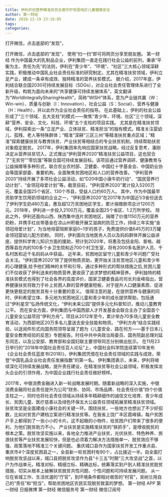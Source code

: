 ```yaml
---
title: 伊利开创营养精准扶贫全面守护贫困地区儿童健康安全
author: 第一财经
date: 2018-12-19 23:16:05
tags: 
categories: 
---
```

打开微信，点击底部的“发现”，
<!-- more -->
打开微信，点击底部的“发现”，
使用“扫一扫”即可将网页分享至朋友圈。
第一财经
作为中国最大的乳制品企业，伊利集团一直走在践行社会公益的前列，秉承“平衡为主、责任为先”的法则，伊利在“青少年”、“环境”、“社区”三大核心领域深耕实践，积极推动中国乳业社会责任标准的研究制定。尤其在精准扶贫领域，伊利立足产业，建成一条卓有成效、独特精准的营养扶贫模式。
据介绍，2017年底，伊利结合联合国2030可持续发展目标（SDGs），对企业社会责任管理体系进行了全新升级，构筑为面向未来的“共享健康可持续发展体系”，英文翻译为“WorldIntegrallySharingHealth”，简称“WISH”体系，意为产业链共赢（W：Win-win）、质量与创新（I：Innovation）、社会公益（S：Social）、营养与健康（H：Health），并以此作为企业社会责任的指导。
在此基础上，伊利的社会公益形成了“三个领域、五大支柱”的模式——聚焦“青少年、环境、社区”三个领域，深耕“营养、安全、文化、科技、环境”五个支柱的项目实践。
尤其是在精准扶贫领域，伊利探索出一条“立足产业、立体扶贫、精准担当”的独有模式。精准关注婴幼儿、孤残、老人等特殊群体；“精准”深耕“三区三州”等精准扶贫重点区域；“精准”探索健康扶贫与教育扶贫、产业扶贫等相结合的专业扶贫机制，持续帮助扶贫对象稳定脱贫。
2017年，伊利集团率先响应国家扶贫战略，经过反复思考，潘刚决定从营养扶贫切入，正式推出“伊利营养2020”精准扶贫公益项目，这也契合了“无贫穷”“零饥饿”等联合国可持续发展目标。该项目通过营养调研、健康教育与公益捐赠等多种形式，联合农业农村部、卫健委、中国红十字基金会、中国奶业协会等国家部委、重要机构，全面聚焦贫困地区和人口的营养改善。
“伊利营养2020”持续开展了多项社会公益活动，如“D20中国小康牛奶行动”、“国民营养行动计划”、“金领冠母爱计划”等。截至目前，“伊利营养2020”累计投入5200万元，覆盖全国25个省区、130个市县，受益人口约60万人。
其中，作为中国最早资助学生饮用奶领域的企业之一，“伊利营养2020”在2017年为中国近1/3省份送去了伊利学生奶480万盒，惠及超12万贫困地区学生，累计捐赠款项总计1200万元。2018年，伊利进一步投入2100万元，覆盖全国25个省区、1.2万所学校。
除此之外，伊利还面向山西、陕西集中连片贫困地区，捐赠了价值1150万元的营养奶粉，并携手红丝带基金在凉山州积极开展艾滋病的防范工作，持续三年实施“金领冠母爱计划”，为当地母婴阻断家庭0~1岁的孩子，免费提供价值645万的3万罐金领冠婴幼儿配方奶粉。
同时，伊利面向当地医务人员以及妈妈群体开展公益讲座，提供科学育儿知识方面的援助，预计到2020年，将惠及包括金阳、普格、越西等县在内的100多个乡卫生院和近700个村卫生室，将有2000多名医护人员、千名村医和近千名妈妈从中获益。
近年来，贫困地区留守儿童和青少年问题广受社会关注。“伊利营养2020”除了提供物质资助，更开始关注贫苦地区儿童和青少年的心理健康,给予他们精神的关怀和引导。通过多种形式的帮扶措施之后,贫困儿童们不仅收获了伊利送来的物质营养,更收获了追求梦想的精神营养。
伊利独特的精准扶贫模式也得到了社会各界的高度评价，国家卫健委食品司司长刘金峰指出，营养健康扶贫将致力于补上贫困人群的营养健康短板，对于提升人口健康素质、促进更快更稳定的脱贫具有十分重要的意义。
值得注意的是，在提供营养与健康的同时，伊利希望立体、多元地为贫困地区儿童和青少年的成长提供帮助，包括通过“伊利星空”弘扬传统文化，“伊利未来公园”提供多元化科普知识，推动儿童教育公平。
而在安全方面，伊利集团与中国西部人才开发基金会联合主办了全国首个儿童安全公益项目“伊利方舟”。项目从2012年至今，累计举办70多场儿童安全教育活动，为西部地区20万多名儿童送去安全技能和物资。
“伊利方舟”结合实践经验，以送阅件形式向国务院领导呈报了题为《儿童安全、路在何方——基于日本儿童安全教育经验的反思》专题报告。时任中共中央政治局委员、国务院副总理刘延东同志，以及公安部、教育部和全国妇联主要领导同志分别做出批示。
在11月23日举行的“2018年中国社会责任百人论坛”上，中国社会科学院连续第10年发布《企业社会责任蓝皮书(2018)》，伊利集团凭借在社会责任领域的实践与成效，荣登“中国乳品企业社会责任发展指数”的第一名。
伊利集团表示，未来，伊利将继续深化可持续发展战略，提升责任建设，在精准扶贫等社会公益领域，积极发挥龙头企业的引领作用，为中国企业践行社会责任做好榜样。
 
 
2017年，中银消费金融进入新一轮战略发展时期。随着新战略的深入实施，中银消费金融将社会责任提升为公司“财务、协同、市场品牌、社会责任价值”四个价值支柱之一，同时也将社会责任领域从持续多年精耕细作的诚信文化培育、青少年成长、贫困儿童、医疗慈善以及绿色环保五大公益责任领域拓展至精准扶贫领域。
扶贫攻坚是全面建成小康社会的关键一环。围绕扶贫，一些地方也想出了不少好招数，比如对贫苦户建档立案进行精准扶贫等。在我省上饶广丰区霞峰镇，每户贫困户手上都得到了一张小小的卡片。这不起眼的小物件，给贫困户们带来了很多的便利，为他们脱贫助力不小。
产业扶贫是实施精准扶贫的“铁抓手”，是增收脱贫的根本之策。脱贫攻坚实施以来，各地全力推进产业扶贫，光伏扶贫、特色种养、旅游扶贫等产业扶贫发展较快，但是也必须着力解决方法措施单一、脱贫效应不够强、政策落地不精准三个关键问题。
重庆城口县作为国家扶贫开发工作重点县、重庆市4个深度贫困县之一，全县新一轮贫困村有90个，占比接近一半。自全面打响脱贫攻坚战以来，城口县把脱贫攻坚作为县“十三五”时期“三大攻坚战”之首，以户为作战单元，精准对标、精细立标、精确达标，统筹落实到户到人精准扶贫脱贫措施，切实从根本上破解扶贫脱贫共性问题、个性问题和可持续发展问题。 
从一位在省城工作、生活优渥的“厅官”，到环境条件都相对艰苦的“村官”，吴树兰用自己的“责任”和“担当”，帮助贫困地区农民实现脱贫致富的梦想。
第一财经
APP
第一财经
日报微博
第一财经
微信服务号
第一财经
微信订阅号
